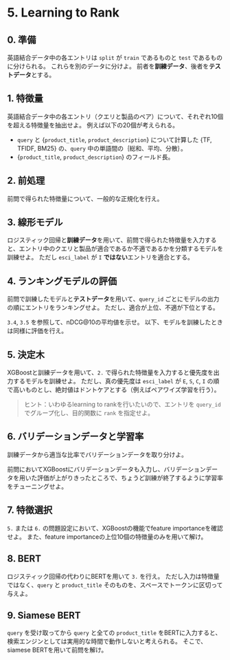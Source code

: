 # 5. Learning to Rank

## 0. 準備

英語結合データ中の各エントリは `split` が `train` であるものと `test` であるものに分けられる。
これらを別のデータに分けよ。
前者を**訓練データ**、後者を**テストデータ**とする。

## 1. 特徴量

英語結合データ中の各エントリ（クエリと製品のペア）について、それぞれ10個を超える特徴量を抽出せよ。
例えば以下の20個が考えられる。

- `query` と {`product_title`, `product_description`} について計算した {TF, TFIDF, BM25} の、`query` 中の単語間の｛総和、平均、分散｝。
- {`product_title`, `product_description`} のフィールド長。

## 2. 前処理

前問で得られた特徴量について、一般的な正規化を行え。

## 3. 線形モデル

ロジスティック回帰と**訓練データ**を用いて、前問で得られた特徴量を入力すると、エントリ中のクエリと製品が適合であるか不適であるかを分類するモデルを訓練せよ。
ただし `esci_label` が `I` **ではない**エントリを適合とする。

## 4. ランキングモデルの評価

前問で訓練したモデルと**テストデータ**を用いて、`query_id` ごとにモデルの出力の順にエントリをランキングせよ。
ただし、適合が上位、不適が下位とする。

`3.4`, `3.5` を参照して、nDCG@10の平均値を示せ。
以下、モデルを訓練したときは同様に評価を行え。

## 5. 決定木

XGBoostと訓練データを用いて、`2.` で得られた特徴量を入力すると優先度を出力するモデルを訓練せよ。
ただし、真の優先度は `esci_label` が `E`, `S`, `C`, `I` の順で高いものとし、絶対値はドントケアとする（例えばペアワイズ学習を行う）。

> ヒント：いわゆるlearning to rankを行いたいので、エントリを `query_id` でグループ化し、目的関数に `rank` を指定せよ。

## 6. バリデーションデータと学習率

訓練データから適当な比率でバリデーションデータを取り分けよ。

前問においてXGBoostにバリデーションデータも入力し、バリデーションデータを用いた評価が上がりきったところで、ちょうど訓練が終了するように学習率をチューニングせよ。

## 7. 特徴選択

`5.` または `6.` の問題設定において、XGBoostの機能でfeature importanceを確認せよ。
また、feature importanceの上位10個の特徴量のみを用いて解け。

## 8. BERT

ロジスティック回帰の代わりにBERTを用いて `3.` を行え。
ただし入力は特徴量ではなく、`query` と `product_title` そのものを、スペースでトークンに区切って与えよ。

## 9. Siamese BERT

`query` を受け取ってから `query` と全ての `product_title` をBERTに入力すると、検索エンジンとしては実用的な時間で動作しないと考えられる。
そこで、siamese BERTを用いて前問を解け。
